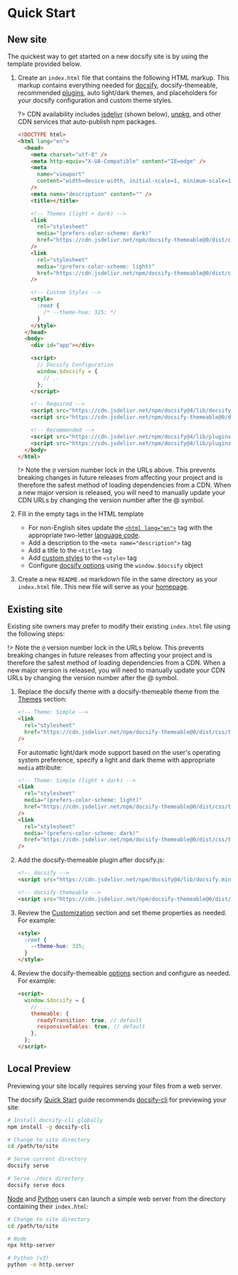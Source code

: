 # Quick Start

## New site

The quickest way to get started on a new docsify site is by using the template provided below.

1. Create an `index.html` file that contains the following HTML markup. This markup contains everything needed for [docsify](https://docsify.js.org/), docsify-themeable, recommended [plugins](https://docsify.js.org/#/plugins), auto light/dark themes, and placeholders for your docsify configuration and custom theme styles.

   ?> CDN availability includes [jsdelivr](https://www.jsdelivr.com/package/npm/docsify-themeable) (shown below), [unpkg](https://unpkg.com/browse/docsify-themeable/), and other CDN services that auto-publish npm packages.

   ```html
   <!DOCTYPE html>
   <html lang="en">
     <head>
       <meta charset="utf-8" />
       <meta http-equiv="X-UA-Compatible" content="IE=edge" />
       <meta
         name="viewport"
         content="width=device-width, initial-scale=1, minimum-scale=1.0, shrink-to-fit=no, viewport-fit=cover"
       />
       <meta name="description" content="" />
       <title></title>

       <!-- Themes (light + dark) -->
       <link
         rel="stylesheet"
         media="(prefers-color-scheme: dark)"
         href="https://cdn.jsdelivr.net/npm/docsify-themeable@0/dist/css/theme-simple-dark.css"
       />
       <link
         rel="stylesheet"
         media="(prefers-color-scheme: light)"
         href="https://cdn.jsdelivr.net/npm/docsify-themeable@0/dist/css/theme-simple.css"
       />

       <!-- Custom Styles -->
       <style>
         :root {
           /* --theme-hue: 325; */
         }
       </style>
     </head>
     <body>
       <div id="app"></div>

       <script>
         // Docsify Configuration
         window.$docsify = {
           // ..
         };
       </script>

       <!-- Required -->
       <script src="https://cdn.jsdelivr.net/npm/docsify@4/lib/docsify.min.js"></script>
       <script src="https://cdn.jsdelivr.net/npm/docsify-themeable@0/dist/js/docsify-themeable.min.js"></script>

       <!-- Recommended -->
       <script src="https://cdn.jsdelivr.net/npm/docsify@4/lib/plugins/search.js"></script>
       <script src="https://cdn.jsdelivr.net/npm/docsify@4/lib/plugins/zoom-image.min.js"></script>
     </body>
   </html>
   ```

   !> Note the `@` version number lock in the URLs above. This prevents breaking changes in future releases from affecting your project and is therefore the safest method of loading dependencies from a CDN. When a new major version is released, you will need to manually update your CDN URLs by changing the version number after the @ symbol.

1. Fill in the empty tags in the HTML template
   - For non-English sites update the [`<html lang="en">`](https://developer.mozilla.org/en-US/docs/Web/HTML/Global_attributes/lang) tag with the appropriate two-letter [language code](https://en.wikipedia.org/wiki/List_of_ISO_639-1_codes).
   - Add a description to the `<meta name="description">` tag
   - Add a title to the `<title>` tag
   - Add [custom styles](customization) to the `<style>` tag
   - Configure [docsify options](https://docsify.js.org/#/configuration) using the `window.$docsify` object
1. Create a new `README.md` markdown file in the same directory as your `index.html` file. This new file will serve as your [homepage](https://docsify.js.org/#/configuration?id=homepage).

## Existing site

Existing site owners may prefer to modify their existing `index.html` file using the following steps:

!> Note the `@` version number lock in the URLs below. This prevents breaking changes in future releases from affecting your project and is therefore the safest method of loading dependencies from a CDN. When a new major version is released, you will need to manually update your CDN URLs by changing the version number after the @ symbol.

1. Replace the docsify theme with a docsify-themeable theme from the [Themes](themes) section:

   ```html
   <!-- Theme: Simple -->
   <link
     rel="stylesheet"
     href="https://cdn.jsdelivr.net/npm/docsify-themeable@0/dist/css/theme-simple.css"
   />
   ```

   For automatic light/dark mode support based on the user's operating system preference, specify a light and dark theme with appropriate `media` attribute:

   ```html
   <!-- Theme: Simple (light + dark) -->
   <link
     rel="stylesheet"
     media="(prefers-color-scheme: light)"
     href="https://cdn.jsdelivr.net/npm/docsify-themeable@0/dist/css/theme-simple.css"
   />
   <link
     rel="stylesheet"
     media="(prefers-color-scheme: dark)"
     href="https://cdn.jsdelivr.net/npm/docsify-themeable@0/dist/css/theme-simple-dark.css"
   />
   ```

1. Add the docsify-themeable plugin after docsify.js:

   ```html
   <!-- docsify -->
   <script src="https://cdn.jsdelivr.net/npm/docsify@4/lib/docsify.min.js"></script>

   <!-- docsify-themeable -->
   <script src="https://cdn.jsdelivr.net/npm/docsify-themeable@0/dist/js/docsify-themeable.min.js"></script>
   ```

1. Review the [Customization](customization) section and set theme properties as needed. For example:

   ```html
   <style>
     :root {
       --theme-hue: 325;
     }
   </style>
   ```

1. Review the docsify-themeable [options](options) section and configure as needed. For example:

   ```html
   <script>
     window.$docsify = {
       // ...
       themeable: {
         readyTransition: true, // default
         responsiveTables: true, // default
       },
     };
   </script>
   ```

## Local Preview

Previewing your site locally requires serving your files from a web server.

The docsify [Quick Start](//docsify.js.org/#/quickstart) guide recommends [docsify-cli](//github.com/QingWei-Li/docsify-cli) for previewing your site:

```bash
# Install docsify-cli globally
npm install -g docsify-cli

# Change to site directory
cd /path/to/site

# Serve current directory
docsify serve

# Serve ./docs directory
docsify serve docs
```

[Node](https://nodejs.org/) and [Python](https://www.python.org/) users can launch a simple web server from the directory containing their `index.html`:

```bash
# Change to site directory
cd /path/to/site

# Node
npx http-server

# Python (v3)
python -m http.server
```

